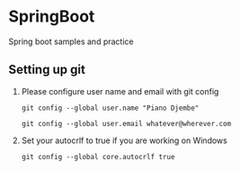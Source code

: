 # SpringBoot
Spring boot samples and practice

## Setting up git
1. Please configure user name and email with git config
 
   `git config --global user.name "Piano Djembe"`
   
   `git config --global user.email whatever@wherever.com`
1. Set your autocrlf to true if you are working on Windows

    `git config --global core.autocrlf true`